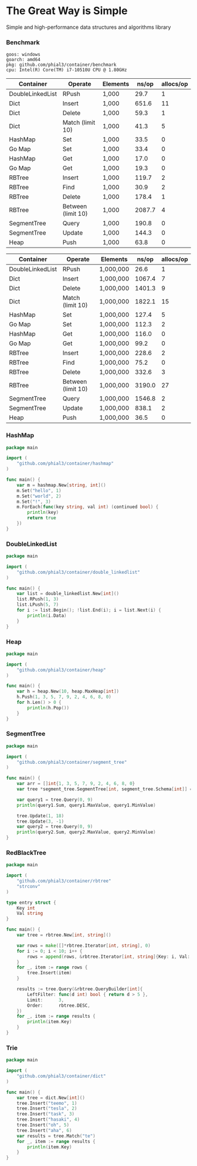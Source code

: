 # The Great Way is Simple
Simple and high-performance data structures and algorithms library



### Benchmark

```
goos: windows
goarch: amd64
pkg: github.com/phial3/container/benchmark
cpu: Intel(R) Core(TM) i7-10510U CPU @ 1.80GHz
```

| Container        | Operate            | Elements | ns/op  | allocs/op |
| ---------------- | ------------------ | -------- | ------ | --------- |
| DoubleLinkedList | RPush              | 1,000    | 29.7   | 1         |
| Dict             | Insert             | 1,000    | 651.6  | 11        |
| Dict             | Delete             | 1,000    | 59.3   | 1         |
| Dict             | Match (limit 10)   | 1,000    | 41.3   | 5         |
| HashMap          | Set                | 1,000    | 33.5   | 0         |
| Go Map           | Set                | 1,000    | 33.4   | 0         |
| HashMap          | Get                | 1,000    | 17.0   | 0         |
| Go Map           | Get                | 1,000    | 19.3   | 0         |
| RBTree           | Insert             | 1,000    | 119.7  | 2         |
| RBTree           | Find               | 1,000    | 30.9   | 2         |
| RBTree           | Delete             | 1,000    | 178.4  | 1         |
| RBTree           | Between (limit 10) | 1,000    | 2087.7 | 4         |
| SegmentTree      | Query              | 1,000    | 190.8  | 0         |
| SegmentTree      | Update             | 1,000    | 144.3  | 0         |
| Heap             | Push               | 1,000    | 63.8   | 0         |



| Container        | Operate            | Elements  | ns/op  | allocs/op |
| ---------------- | ------------------ | --------- | ------ | --------- |
| DoubleLinkedList | RPush              | 1,000,000 | 26.6   | 1         |
| Dict             | Insert             | 1,000,000 | 1067.4 | 7         |
| Dict             | Delete             | 1,000,000 | 1401.3 | 9         |
| Dict             | Match (limit 10)   | 1,000,000 | 1822.1 | 15        |
| HashMap          | Set                | 1,000,000 | 127.4  | 5         |
| Go Map           | Set                | 1,000,000 | 112.3  | 2         |
| HashMap          | Get                | 1,000,000 | 116.0  | 0         |
| Go Map           | Get                | 1,000,000 | 99.2   | 0         |
| RBTree           | Insert             | 1,000,000 | 228.6  | 2         |
| RBTree           | Find               | 1,000,000 | 75.2   | 0         |
| RBTree           | Delete             | 1,000,000 | 332.6  | 3         |
| RBTree           | Between (limit 10) | 1,000,000 | 3190.0 | 27        |
| SegmentTree      | Query              | 1,000,000 | 1546.8 | 2         |
| SegmentTree      | Update             | 1,000,000 | 838.1  | 2         |
| Heap             | Push               | 1,000,000 | 36.5   | 0         |

### HashMap

```go
package main

import (
	"github.com/phial3/container/hashmap"
)

func main() {
	var m = hashmap.New[string, int]()
	m.Set("hello", 1)
	m.Set("world", 2)
	m.Set("!", 3)
	m.ForEach(func(key string, val int) (continued bool) {
		println(key)
		return true
	})
}

```

### DoubleLinkedList

```go
package main

import (
	"github.com/phial3/container/double_linkedlist"
)

func main() {
	var list = double_linkedlist.New[int]()
	list.RPush(1, 3)
	list.LPush(5, 7)
	for i := list.Begin(); !list.End(i); i = list.Next(i) {
		println(i.Data)
	}
}

```

### Heap

```go
package main

import (
	"github.com/phial3/container/heap"
)

func main() {
	var h = heap.New(10, heap.MaxHeap[int])
	h.Push(1, 3, 5, 7, 9, 2, 4, 6, 8, 0)
	for h.Len() > 0 {
		println(h.Pop())
	}
}

```

### SegmentTree

```go
package main

import (
	"github.com/phial3/container/segment_tree"
)

func main() {
	var arr = []int{1, 3, 5, 7, 9, 2, 4, 6, 8, 0}
	var tree *segment_tree.SegmentTree[int, segment_tree.Schema[int]] = segment_tree.New(arr, segment_tree.Init[int], segment_tree.Merge[int])

	var query1 = tree.Query(0, 9)
	println(query1.Sum, query1.MaxValue, query1.MinValue)

	tree.Update(1, 18)
	tree.Update(3, -1)
	var query2 = tree.Query(0, 9)
	println(query2.Sum, query2.MaxValue, query2.MinValue)
}
```

### RedBlackTree

```go
package main

import (
	"github.com/phial3/container/rbtree"
	"strconv"
)

type entry struct {
	Key int
	Val string
}

func main() {
	var tree = rbtree.New[int, string]()

	var rows = make([]*rbtree.Iterator[int, string], 0)
	for i := 0; i < 10; i++ {
		rows = append(rows, &rbtree.Iterator[int, string]{Key: i, Val: strconv.Itoa(i)})
	}
	for _, item := range rows {
		tree.Insert(item)
	}

	results := tree.Query(&rbtree.QueryBuilder[int]{
		LeftFilter: func(d int) bool { return d > 5 },
		Limit:      3,
		Order:      rbtree.DESC,
	})
	for _, item := range results {
		println(item.Key)
	}
}
```

### Trie

```go
package main

import (
	"github.com/phial3/container/dict"
)

func main() {
	var tree = dict.New[int]()
	tree.Insert("teemo", 1)
	tree.Insert("tesla", 2)
	tree.Insert("task", 3)
	tree.Insert("hasaki", 4)
	tree.Insert("oh", 5)
	tree.Insert("aha", 6)
	var results = tree.Match("te")
	for _, item := range results {
		println(item.Key)
	}
}

```
